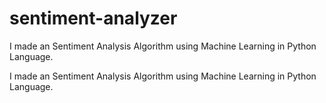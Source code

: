 # sentiment-analyzer
I made an Sentiment Analysis Algorithm using Machine Learning in Python Language.


I made an Sentiment Analysis Algorithm using Machine Learning in Python Language.
